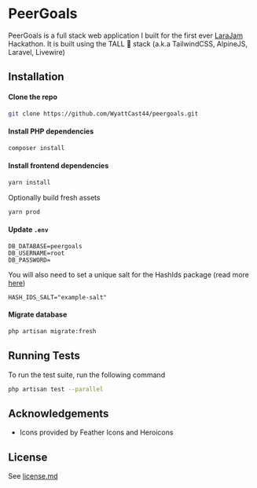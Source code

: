 # PeerGoals

PeerGoals is a full stack web application I built for the first ever [LaraJam](https://larajam.dev/) Hackathon. It is built using the TALL 🦒 stack (a.k.a TailwindCSS, AlpineJS, Laravel, Livewire)

## Installation

#### Clone the repo

```bash
git clone https://github.com/WyattCast44/peergoals.git
```

#### Install PHP dependencies

```bash
composer install
```

#### Install frontend dependencies

```bash
yarn install
```

Optionally build fresh assets

```bash
yarn prod
```

#### Update `.env`

```text
DB_DATABASE=peergoals
DB_USERNAME=root
DB_PASSWORD=
```

You will also need to set a unique salt for the HashIds package (read more [here](https://hashids.org/))

```text
HASH_IDS_SALT="example-salt"
```

#### Migrate database

```bash
php artisan migrate:fresh
```
    
## Running Tests

To run the test suite, run the following command

```bash
php artisan test --parallel
```

## Acknowledgements

- Icons provided by Feather Icons and Heroicons

## License

See [license.md](/license.md)